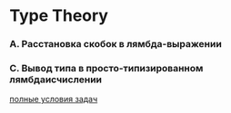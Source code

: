 # Type Theory
### A. Расстановка скобок в лямбда-выражении
### C. Вывод типа в просто-типизированном лямбдаисчислении
[полные условия задач](https://github.com/viktoria2506/TT-OCaml/blob/master/tt1.pdf)
